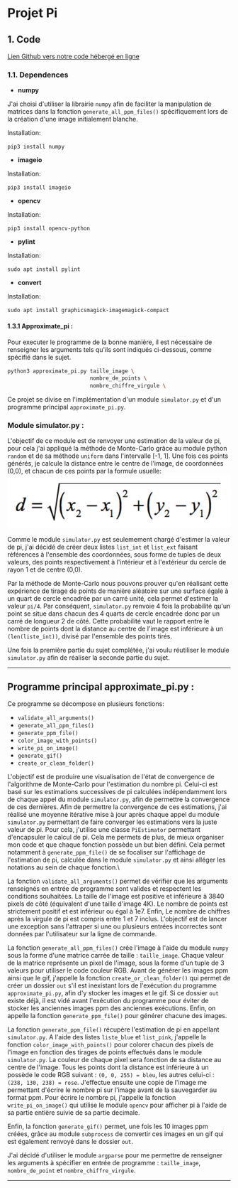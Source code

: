# Projet Pi

## 1. Code

[Lien Github vers notre code hébergé en ligne](https://github.com/sebgranie/pi_project)

### 1.1. Dependences

- **numpy**

J'ai choisi d'utiliser la librairie `numpy` afin de faciliter la manipulation de matrices dans la fonction `generate_all_ppm_files()` spécifiquement lors de la création d'une image initialement blanche.

Installation:

```
pip3 install numpy
```

- **imageio**

Installation:

```
pip3 install imageio
```

- **opencv**

Installation:

```
pip3 install opencv-python
```

- **pylint**

Installation:

```
sudo apt install pylint
```

- **convert**

Installation:

```
sudo apt install graphicsmagick-imagemagick-compact
```

#### 1.3.1 Approximate_pi :

Pour executer le programme de la bonne manière, il est nécessaire de renseigner les arguments tels qu'ils sont indiqués ci-dessous, comme spécifié dans le sujet.

```sh
python3 approximate_pi.py taille_image \
                          nombre_de_points \
                          nombre_chiffre_virgule \
```

Ce projet se divise en l'implémentation d'un module `simulator.py` et d'un programme principal `approximate_pi.py`.

### Module simulator.py :

L'objectif de ce module est de renvoyer une estimation de la valeur de pi, pour cela j'ai appliqué la méthode de Monte-Carlo grâce au module python `random` et de sa méthode `uniform` dans l'intervalle [-1, 1]. Une fois ces points générés, je calcule la distance entre le centre de l'image, de coordonnées (0,0), et chacun de ces points par la formule usuelle: \
![Formule de la distance entre deux points](distance_image.png)

Comme le module `simulator.py` est seulemement chargé d'estimer la valeur de pi, j'ai décidé de créer deux listes `list_int` et `list_ext` faisant références à l'ensemble des coordonnées, sous forme de tuples de deux valeurs, des points respectivement à l'intérieur et à l'extérieur du cercle de rayon 1 et de centre (0,0).

Par la méthode de Monte-Carlo nous pouvons prouver qu'en réalisant cette expérience de tirage de points de manière aléatoire sur une surface égale à un quart de cercle encadrée par un carré unité, cela permet d'estimer la valeur `pi/4`. Par conséquent, `simulator.py` renvoie 4 fois la probabilité qu'un point se situe dans chacun des 4 quarts de cercle encadrée donc par un carré de longueur 2 de côté. Cette probabilité vaut le rapport entre le nombre de points dont la distance au centre de l'image est inférieure à un `(len(liste_int))`, divisé par l'ensemble des points tirés.

Une fois la première partie du sujet complétée, j'ai voulu réutiliser le module `simulator.py` afin de réaliser la seconde partie du sujet.

---

## Programme principal approximate_pi.py :

Ce programme se décompose en plusieurs fonctions:

- `validate_all_arguments()`
- `generate_all_ppm_files()`
- `generate_ppm_file()`
- `color_image_with_points()`
- `write_pi_on_image()`
- `generate_gif()`
- `create_or_clean_folder()`

L'objectif est de produire une visualisation de l'état de convergence de l'algorithme de Monte-Carlo pour l'estimation du nombre pi.
Celui-ci est basé sur les estimations successives de pi calculées indépendamment lors de chaque appel du module `simulator.py`, afin de permettre la convergence de ces dernières.
Afin de permettre la convergence de ces estimations, j'ai réalisé une moyenne itérative mise à jour après chaque appel du module `simulator.py` permettant de faire converger les estimations vers la juste valeur de pi.
Pour cela, j'utilise une classe `PiEstimator` permettant d'encapsuler le calcul de pi. Cela me permets de plus, de mieux organiser mon code et que chaque fonction possède un but bien défini. Cela permet notamment à `generate_ppm_file()` de se focaliser sur l'affichage de l'estimation de pi, calculée dans le module `simulator.py` et ainsi alléger les notations au sein de chaque fonction.\

La fonction `validate_all_arguments()` permet de vérifier que les arguments renseignés en entrée de programme sont valides et respectent les conditions souhaitées. La taille de l'image est positive et inférieure à 3840 pixels de côté (équivalent d'une taille d'image 4K). Le nombre de points est strictement positif et est inférieur ou égal à 1e7. Enfin, Le nombre de chiffres après la virgule de pi est compris entre 1 et 7 inclus. L'objectif est de lancer une exception sans l'attraper si une ou plusieurs entrées incorrectes sont données par l'utilisateur sur la ligne de commande.

La fonction `generate_all_ppm_files()` crée l'image à l'aide du module `numpy` sous la forme d'une matrice carrée de taille : `taille_image`. Chaque valeur de la matrice représente un pixel de l'image, sous la forme d'un tuple de 3 valeurs pour utiliser le code couleur RGB. Avant de générer les images ppm ainsi que le gif, j'appelle la fonction `create_or_clean_folder()` qui permet de créer un dossier `out` s'il est inexistant lors de l'exécution du programme `approximate_pi.py`, afin d'y stocker les images et le gif. Si ce dossier `out` existe déjà, il est vidé avant l'exécution du programme pour éviter de stocker les anciennes images ppm des anciennes exécutions. Enfin, on appelle la fonction `generate_ppm_file()` pour générer chacune des images.

La fonction `generate_ppm_file()` récupère l'estimation de pi en appellant `simulator.py`. A l'aide des listes `liste_blue` et `list_pink`, j'appelle la fonction `color_image_with_points()` pour colorer chacun des pixels de l'image en fonction des tirages de points effectués dans le module `simulator.py`. La couleur de chaque pixel sera fonction de sa distance au centre de l'image. Tous les points dont la distance est inférieure à un possède le code RGB suivant : `(0, 0, 255) = bleu`, les autres celui-ci : `(238, 130, 238) = rose`. J'effectue ensuite une copie de l'image me permettant d'écrire le nombre pi sur l'image avant de la sauvegarder au format ppm. Pour écrire le nombre pi, j'appelle la fonction `write_pi_on_image()` qui utilise le module `opencv` pour afficher pi à l'aide de sa partie entière suivie de sa partie decimale.

Enfin, la fonction `generate_gif()` permet, une fois les 10 images ppm créées, grâce au module `subprocess` de convertir ces images en un gif qui est également renvoyé dans le dossier `out`.

J'ai décidé d'utiliser le module `argparse` pour me permettre de renseigner les arguments à spécifier en entrée de programme : `taille_image`, `nombre_de_point` et `nombre_chiffre_virgule`.

---
